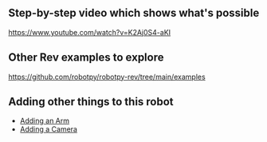 ## Step-by-step video which shows what's possible
https://www.youtube.com/watch?v=K2Aj0S4-aKI

## Other Rev examples to explore
https://github.com/robotpy/robotpy-rev/tree/main/examples

## Adding other things to this robot
- [Adding an Arm](Adding_Arm.md)
- [Adding a Camera](Adding_Camera.md)
